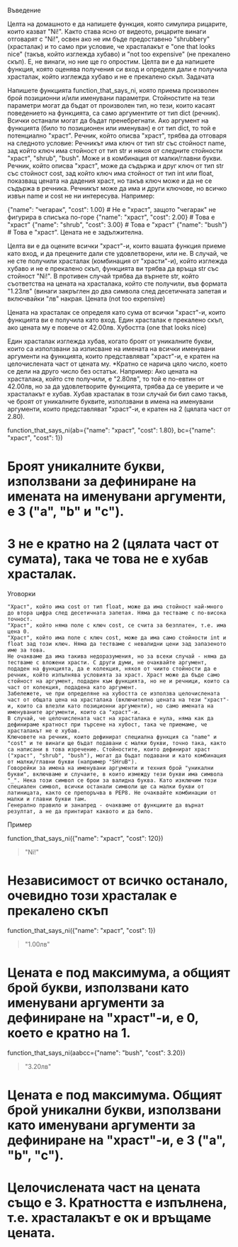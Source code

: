 Въведение

Целта на домашното е да напишете функция, която симулира рицарите, които казват "Ni!".
Както става ясно от видеото, рицарите винаги отговарят с "Ni!", освен ако не им бъде предоставено "shrubbery" (храсталак) и то само при условие, че храсталакът е "one that looks nice" (такъв, който изглежда хубаво) и "not too expensive" (не прекалено скъп). Е, не винаги, но ние ще го опростим.
Целта ви е да напишете функция, която оценява получения си вход и определя дали е получила храсталак, който изглежда хубаво и не е прекалено скъп.
Задачата

Напишете функцията function_that_says_ni, която приема произволен брой позиционни и/или именувани параметри.
Стойностите на тези параметри могат да бъдат от произволен тип, но тези, които касаят поведението на функцията, са само аргументите от тип dict (речник). Всички останали могат да бъдат пренебрегнати.
Ако аргумент на функцията (било то позиционен или именуван) е от тип dict, то той е потенциално "храст".
Речник, който описва "храст", трябва да отговаря на следното условие:
Речникът има ключ от тип str със стойност name, зад който ключ има стойност от тип str и някоя от следните стойности "храст", "shrub", "bush". Може и в комбинация от малки/главни букви.
Речник, който описва "храст", може да съдържа и друг ключ от тип str със стойност cost, зад който ключ има стойност от тип int или float, показващ цената на дадения храст, но такъв ключ може и да не се съдържа в речника.
Речникът може да има и други ключове, но всичко извън name и cost не ни интересува.
Например:

{"name": "чегарак", "cost": 1.00} # Не е "храст", защото "чегарак" не фигурира в списъка по-горе
{"name": "храст", "cost": 2.00} # Това е "храст"
{"name": "shrub", "cost": 3.00} # Това е "храст"
{"name": "bush"} # Това е "храст". Цената не е задължителна.


Целта ви е да оцените всички "храст"-и, които вашата функция приеме като вход, и да прецените дали сте удовлетворени, или не.
В случай, че не сте получили храсталак (комбинация от "храсти"-и), който изглежда хубаво и не е прекалено скъп, функцията ви трябва да връща str със стойност "Ni!".
В противен случай трябва да върнете str, който съответства на цената на храсталака, който сте получили, във формата "1.23лв" (винаги закръглен до два символа след десетичната запетая и включвайки "лв" накрая.
Цената (not too expensive)

Цената на храсталак се определя като сума от всички "храст"-и, които функцията ви е получила като вход.
Един храсталак е прекалено скъп, ако цената му е повече от 42.00лв.
Хубостта (one that looks nice)

Един храсталак изглежда хубав, когато броят от уникалните букви, които са използвани за изписване на имената на всички именувани аргументи на функцията, които представляват "храст"-и, е кратен на целочислената част от цената му.
*Кратно се нарича цяло число, което се дели на друго число без остатък.
Например:
Ако цената на храсталака, който сте получили, е "2.80лв", то той е по-евтин от 42.00лв, но за да удовлетворите функцията, трябва да се уверите и че храсталакът е хубав.
Хубав храсталак в този случай би бил само такъв, че броят от уникалните буквите, използвани в имена на именувани аргументи, които представляват "храст"-и, е кратен на 2 (цялата част от 2.80).

function_that_says_ni(ab={"name": "храст", "cost": 1.80}, bc={"name": "храст", "cost": 1})
# Броят уникалните букви, използвани за дефиниране на имената на именувани аргументи, е 3 ("a", "b" и "c").
# 3 не е кратно на 2 (цялата част от сумата), така че това не е хубав храсталак.

Уговорки

    "Храст", който има cost от тип float, може да има стойност най-много до втора цифра след десетичната запетая. Няма да тестваме с по-висока точност.
    "Храст", който няма поле с ключ cost, се счита за безплатен, т.е. има цена 0.
    "Храст", който има поле с ключ cost, може да има само стойности int и float зад този ключ. Няма да тестваме с невалидни цени зад запазеното име за това.
    Не очакваме да има такива недоразумения, но за всеки случай - няма да тестваме с вложени храсти. С други думи, не очаквайте аргумент, подаден на функцията, да е колекция, някоя от чиито стойности да е речник, който изпълнява условията за храст. Храст може да бъде само стойност на аргумент, подаден към функцията, но не и речници, които са част от колекция, подадена като аргумент.
    Забележете, че при определяне на хубостта се използва целочислената част от общата цена на храсталака (включително цената на тези "храст"-и, които са влезли като позиционни аргументи), но само имената на именуваните аргументи, които са "храст"-и.
    В случай, че целочислената част на храсталака е нула, няма как да дефинираме кратност при търсене на хубост, така че приемаме, че храсталакът не е хубав.
    Ключовете на речник, които дефинират специална функция са "name" и "cost" и те винаги ще бъдат подавани с малки букви, точно така, както са написани в това изречение. Стойностите, които дефинират храст ("храст", "shrub", "bush"), могат да бъдат подавани и като комбинация от малки/главни букви (например "SHruB").
    Говорейки за имена на именувани аргументи и техния брой "уникални букви", включваме и случаите, в които измежду тези букви има символа "_". Нека този символ се брои за валидна буква. Като изключим този специален символ, всички останали символи ще са малки букви от латиницата, както се препоръчва в PEP8. Не очаквайте комбинации от малки и главни букви там.
    Генерално правило и занапред - очакваме от функциите да върнат резултат, а не да принтират каквото и да било.

Пример

function_that_says_ni({"name": "храст", "cost": 120})
 > "Ni!"
# Независимост от всичко останало, очевидно този храсталак е прекалено скъп

function_that_says_ni({"name": "храст", "cost": 1})
 > "1.00лв" 
# Цената е под максимума, а общият брой букви, използвани като именувани аргументи за дефиниране на "храст"-и, е 0, което е кратно на 1.

function_that_says_ni(aabcc={"name": "bush", "cost": 3.20})
 > "3.20лв" 
# Цената е под максимума. Общият брой уникални букви, използвани като именувани аргументи за дефиниране на "храст"-и, е 3 ("a", "b", "c").
# Целочислената част на цената също е 3. Кратността е изпълнена, т.е. храсталакът е ок и връщаме цената.
